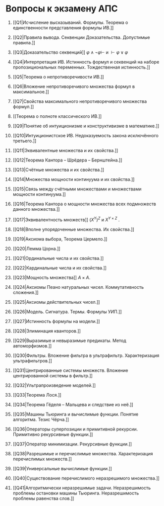 # Вопросы к экзамену АПС

1. [[Q1|Исчисление высказываний. Формулы. Теорема о единственности представления формулы ИВ.]]
2. [[Q2|Правила вывода. Секвенции Доказательства. Допустимые правила.]]
3. [[Q3|Доказательство секвенций]] $\varphi \wedge \neg \varphi \vdash$ и $\vdash \varphi \lor \varphi$

4. [[Q4|Интерпретация ИВ. Истинность формул и секвенций на наборе пропозициональных переменных. Тождественная истинность.]]
5. [[Q5|Теорема о непротиворечивости ИВ.]]
6. [[Q6|Вложение непротиворечивого множества формул в максимальное.]]
7. [[Q7|Свойства максимального непротиворечивого множества формул.]]
8. [[Теорема о полноте классического ИВ.]]
9. [[Q9|Понятие об интуиционизме и конструктивизме в математике.]]
10. [[Q10|Интуиционистское ИВ. Недоказуемость закона исключённого третьего.]]

11. [[Q11|Эквивалентные множества и их свойства.]]
12. [[Q12|Теорема Кантора – Шрёдера – Бернштейна.]]
13. [[Q13|Счётные множества и их свойства.]]
14. [[Q14|Множества мощности континуума и их свойства.]]
15. [[Q15|Связь между счётными множествами и множествами мощности континуума.]]
16. [[Q16|Теорема Кантора о мощности множества всех подмножеств данного множества.]]
17. [[Q17|Эквивалентность множеств]] $( X^Y )^Z$ и $X^{Y\times Z}$ .
18. [[Q18|Вполне упорядоченные множества. Их свойства.]]
19. [[Q19|Аксиома выбора, Теорема Цермело.]]
20. [[Q20|Лемма Цорна.]]

21. [[Q21|Ординальные числа и их свойства.]]
22. [[Q22|Кардинальные числа и их свойства.]]
23. [[Q23|Мощность множества]] $A \times A$.
24. [[Q24|Аксиомы Пеано натуральных чисел. Коммутативность сложения.]]
25. [[Q25|Аксиомы действительных чисел.]]

26. [[Q26|Модель. Сигнатура. Термы. Формулы УИП.]]
27. [[Q27|Истинность формулы на модели.]]
28. [[Q28|Элиминация кванторов.]]
29. [[Q29|Выразимые и невыразимые предикаты. Метод автоморфизмов.]]

30. [[Q30|Фильтры. Вложение фильтра в ультрафильтр. Характеризация ультрафильтров.]]
31. [[Q31|Центрированные системы множеств. Вложение центрированной системы в фильтр.]]

32. [[Q32|Ультрапроизведение моделей.]]
33. [[Q33|Теорема Лося.]]
34. [[Q34|Теорема Гёделя – Мальцева и следствие из неё.]]

35. [[Q35|Машины Тьюринга и вычислимые функции. Понятие алгоритма. Тезис Чёрча.]]
36. [[Q36|Операторы суперпозиции и примитивной рекурсии. Примитивно рекурсивные функции.]]
37. [[Q37|Оператор минимизации. Рекурсивные функции.]]
38. [[Q38|Разрешимые и перечислимые множества. Характеризация перечислимых множеств.]]
39. [[Q39|Универсальные вычислимые функции.]]
40. [[Q40|Существование перечислимого неразрешимого множества.]]
41. [[Q41|Алгоритмически неразрешимые задачи. Неразрешимость проблемы остановки машины Тьюринга. Неразрешимость проблемы равенства слов.]]
